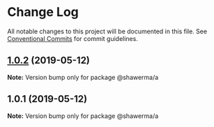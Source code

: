 # Change Log

All notable changes to this project will be documented in this file.
See [Conventional Commits](https://conventionalcommits.org) for commit guidelines.

## [1.0.2](https://github.com/zaferkadi/lerna-tutorial/compare/@shawerma/a@1.0.1...@shawerma/a@1.0.2) (2019-05-12)

**Note:** Version bump only for package @shawerma/a





## 1.0.1 (2019-05-12)

**Note:** Version bump only for package @shawerma/a
